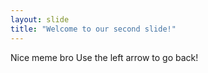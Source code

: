 ```yaml
---
layout: slide
title: "Welcome to our second slide!"
---
```

Nice meme bro
Use the left arrow to go back!
